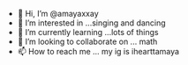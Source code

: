 - 👋 Hi, I’m @amayaxxay
- 👀 I’m interested in ...singing and dancing 
- 🌱 I’m currently learning ...lots of things
- 💞️ I’m looking to collaborate on ... math
- 📫 How to reach me ... my ig is ihearttamaya 

<!---
amayaxxay/amayaxxay is a ✨ special ✨ repository because its `README.md` (this file) appears on your GitHub profile.
You can click the Preview link to take a look at your changes.
--->
